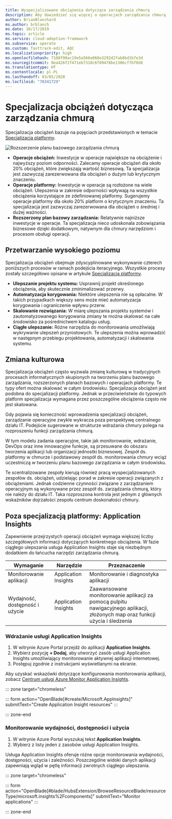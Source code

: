```yaml
---
title: Wyspecjalizowane obciążenia dotyczące zarządzania chmurą
description: Aby dowiedzieć się więcej o operacjach zarządzania chmurą dotyczących wyspecjalizowanych obciążeń, skorzystaj z podręcznika Cloud Adoption Framework dla platformy Azure.
author: BrianBlanchard
ms.author: brblanch
ms.date: 10/17/2019
ms.topic: article
ms.service: cloud-adoption-framework
ms.subservice: operate
ms.custom: fasttrack-edit, AQC
ms.localizationpriority: high
ms.openlocfilehash: 7108f90ac19e5a566e068e3292d2fab8bd1b7e3d
ms.sourcegitcommit: 0ea426f2f471eb7310c6f09478be1306cf7bf0d8
ms.translationtype: HT
ms.contentlocale: pl-PL
ms.lasthandoff: 03/05/2020
ms.locfileid: "78341729"
---
```

# <a name="workload-specialization-for-cloud-management"></a>Specjalizacja obciążeń dotycząca zarządzania chmurą

Specjalizacja obciążeń bazuje na pojęciach przedstawionych w temacie [Specjalizacja platformy](./platform-specialization.md).

![Rozszerzenie planu bazowego zarządzania chmurą](../../_images/manage/beyond-the-baseline.png)

- **Operacje obciążeń:** Inwestycje w operacje największe na obciążenie i najwyższy poziom odporności. Zalecamy operacje obciążeń dla około 20% obciążeń, które zwiększają wartość biznesową. Ta specjalizacja jest zazwyczaj zarezerwowana dla obciążeń o dużym lub krytycznym znaczeniu.
- **Operacje platformy:** Inwestycje w operacje są rozłożone na wiele obciążeń. Ulepszenia w zakresie odporności wpływają na wszystkie obciążenia korzystające ze zdefiniowanej platformy. Sugerujemy operacje platformy dla około 20% platform o krytycznym znaczeniu. Ta specjalizacja jest zazwyczaj zarezerwowana dla obciążeń o średniej i dużej ważności.
- **Rozszerzony plan bazowy zarządzania:** Relatywnie najniższe inwestycje w operacje. Ta specjalizacja nieco udoskonala zobowiązania biznesowe dzięki dodatkowym, natywnym dla chmury narzędziom i procesom obsługi operacji.

## <a name="high-level-process"></a>Przetwarzanie wysokiego poziomu

Specjalizacja obciążeń obejmuje zdyscyplinowane wykonywanie czterech poniższych procesów w ramach podejścia iteracyjnego. Wszystkie procesy zostały szczegółowo opisane w artykule [Specjalizacja platformy](./platform-specialization.md).

- **Ulepszanie projektu systemu:** Usprawnij projekt określonego obciążenia, aby skutecznie zminimalizować przerwy.
- **Automatyzacja korygowania:** Niektóre ulepszenia nie są opłacalne. W takich przypadkach większy sens może mieć automatyzacja korygowania i ograniczenie wpływu przerw.
- **Skalowanie rozwiązania:** W miarę ulepszania projektu systemów i zautomatyzowanego korygowania zmiany te można skalować na całe środowisko za pośrednictwem katalogu usług.
- **Ciągłe ulepszanie:** Różne narzędzia do monitorowania umożliwiają wykrywanie ulepszeń przyrostowych. Te ulepszenia można wprowadzić w następnym przebiegu projektowania, automatyzacji i skalowania systemu.

## <a name="cultural-change"></a>Zmiana kulturowa

Specjalizacja obciążeń często wyzwala zmianę kulturową w tradycyjnych procesach informatycznych skupionych na tworzeniu planu bazowego zarządzania, rozszerzonych planach bazowych i operacjach platformy. Te typy ofert można skalować w całym środowisku. Specjalizacja obciążeń jest podobna do specjalizacji platformy. Jednak w przeciwieństwie do typowych platform specjalizacja wymagana przez poszczególne obciążenia często nie jest skalowana.

Gdy pojawia się konieczność wprowadzenia specjalizacji obciążeń, zarządzanie operacyjne zwykle wykracza poza perspektywę centralnego działu IT. Podejście sugerowane w strukturze wdrażania chmury polega na rozproszeniu funkcji zarządzania chmurą.

W tym modelu zadania operacyjne, takie jak monitorowanie, wdrażanie, DevOps oraz inne innowacyjne funkcje, są przesuwane do obszaru tworzenia aplikacji lub organizacji jednostki biznesowej. Zespół ds. platformy w chmurze i podstawowy zespół ds. monitorowania chmury wciąż uczestniczą w tworzeniu planu bazowego zarządzania w całym środowisku.

Te scentralizowane zespoły kierują również pracą wyspecjalizowanych zespołów ds. obciążeń, udzielając porad w zakresie operacji związanych z obciążeniami. Jednak codzienne czynności związane z zarządzaniem operacyjnym są wykonywane przez zespół ds. zarządzania chmurą, który nie należy do działu IT. Taka rozproszona kontrola jest jednym z głównych wskaźników dojrzałości zespołu centrum doskonałości chmury.

## <a name="beyond-platform-specialization-application-insights"></a>Poza specjalizacją platformy: Application Insights

Zapewnienie przejrzystych operacji obciążeń wymaga większej liczby szczegółowych informacji dotyczących konkretnego obciążenia. W fazie ciągłego ulepszania usługa Application Insights staje się niezbędnym dodatkiem do łańcucha narzędzi zarządzania chmurą.

|Wymaganie|Narzędzie|Przeznaczenie|
|---|---|---|
|Monitorowanie aplikacji|Application Insights|Monitorowanie i diagnostyka aplikacji|
|Wydajność, dostępność i użycie|Application Insights|Zaawansowane monitorowanie aplikacji za pomocą pulpitu nawigacyjnego aplikacji, złożonych map oraz funkcji użycia i śledzenia|

### <a name="deploy-application-insights"></a>Wdrażanie usługi Application Insights

1. W witrynie Azure Portal przejdź do aplikacji **Application Insights**.
1. Wybierz pozycję **+ Dodaj**, aby utworzyć zasób usługi Application Insights umożliwiający monitorowanie aktywnej aplikacji internetowej.
1. Postępuj zgodnie z instrukcjami wyświetlanymi na ekranie.

Aby uzyskać wskazówki dotyczące konfigurowania monitorowania aplikacji, zobacz [Centrum usługi Azure Monitor Application Insights](https://docs.microsoft.com/azure/azure-monitor/azure-monitor-app-hub).

::: zone target="chromeless"

::: form action="OpenBlade[#create/Microsoft.AppInsights]" submitText="Create Application Insight resources" :::

::: zone-end

### <a name="monitor-performance-availability-and-usage"></a>Monitorowanie wydajności, dostępności i użycia

1. W witrynie Azure Portal wyszukaj tekst **Application Insights**.
1. Wybierz z listy jeden z zasobów usługi Application Insights.

Usługa Application Insights oferuje różne opcje monitorowania wydajności, dostępności, użycia i zależności. Poszczególne widoki danych aplikacji zapewniają wgląd w pętlę informacji zwrotnych ciągłego ulepszania.

::: zone target="chromeless"

<!-- markdownlint-disable DOCSMD001 -->

::: form action="OpenBlade[#blade/HubsExtension/BrowseResourceBlade/resourceType/microsoft.insights%2Fcomponents]" submitText="Monitor applications" :::

<!-- markdownlint-enable DOCSMD001 -->

::: zone-end

